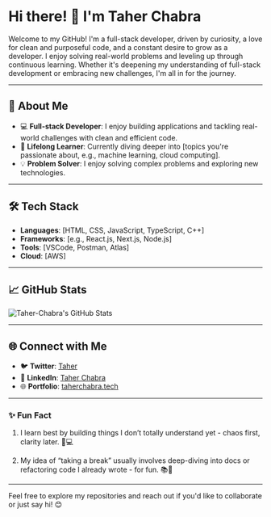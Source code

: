 # Hi there! 👋 I'm Taher Chabra

Welcome to my GitHub! I'm a full-stack developer, driven by curiosity, a love for clean and purposeful code, and a constant desire to grow as a developer. I enjoy solving real-world problems and leveling up through continuous learning. Whether it's deepening my understanding of full-stack development or embracing new challenges, I'm all in for the journey.

---

## 🚀 About Me

- 💻 **Full-stack Developer**: I enjoy building applications and tackling real-world challenges with clean and efficient code.
- 🌱 **Lifelong Learner**: Currently diving deeper into [topics you're passionate about, e.g., machine learning, cloud computing].
- 💡 **Problem Solver**: I enjoy solving complex problems and exploring new technologies.

---

## 🛠️ Tech Stack

- **Languages**: [HTML, CSS, JavaScript, TypeScript, C++]
- **Frameworks**: [e.g., React.js, Next.js, Node.js]
- **Tools**: [VSCode, Postman, Atlas]
- **Cloud**: [AWS]

---

## 📈 GitHub Stats

![Taher-Chabra's GitHub Stats](https://github-readme-stats.vercel.app/api?username=Taher-Chabra&show_icons=true&theme=radical)

---

## 🌐 Connect with Me

- 🐦 **Twitter**: [Taher](https://twitter.com/x_taherchabra)
- 💼 **LinkedIn**: [Taher Chabra](https://linkedin.com/in/taher-chabra)
- 🌐 **Portfolio**: [taherchabra.tech](https://taherchabra.tech)

---

### ✨ Fun Fact

1. I learn best by building things I don’t totally understand yet - chaos first, clarity later. 🧩💻

2. My idea of “taking a break” usually involves deep-diving into docs or refactoring code I already wrote - for fun. 📚🔧

---

Feel free to explore my repositories and reach out if you'd like to collaborate or just say hi! 😊
